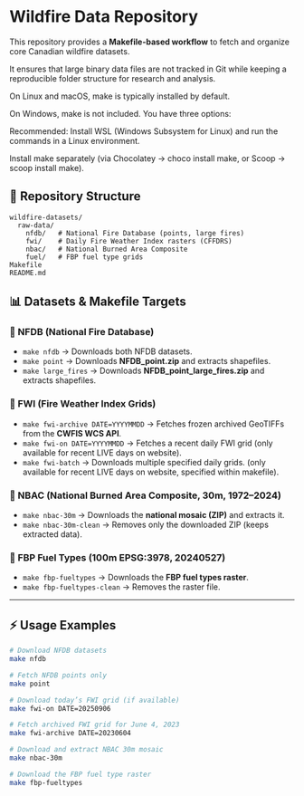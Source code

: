 # Wildfire Data Repository 

This repository provides a **Makefile-based workflow** to fetch and organize core Canadian wildfire datasets. 

It ensures that large binary data files are not tracked in Git while keeping a reproducible folder structure for research and analysis.

On Linux and macOS, make is typically installed by default.

On Windows, make is not included. You have three options:

Recommended: Install WSL (Windows Subsystem for Linux) and run the commands in a Linux environment.

Install make separately (via Chocolatey
 → choco install make, or Scoop
 → scoop install make).

## 📂 Repository Structure

```text
wildfire-datasets/
  raw-data/
    nfdb/   # National Fire Database (points, large fires)
    fwi/    # Daily Fire Weather Index rasters (CFFDRS)
    nbac/   # National Burned Area Composite
    fuel/   # FBP fuel type grids
Makefile
README.md
```

## 📊 Datasets & Makefile Targets

### 🔹 NFDB (National Fire Database)
- `make nfdb` → Downloads both NFDB datasets.  
- `make point` → Downloads **NFDB_point.zip** and extracts shapefiles.  
- `make large_fires` → Downloads **NFDB_point_large_fires.zip** and extracts shapefiles.  

### 🔹 FWI (Fire Weather Index Grids)
- `make fwi-archive DATE=YYYYMMDD` → Fetches frozen archived GeoTIFFs from the **CWFIS WCS API**.  
- `make fwi-on DATE=YYYYMMDD` → Fetches a recent daily FWI grid (only available for recent LIVE days on website).  
- `make fwi-batch` → Downloads multiple specified daily grids. (only available for recent LIVE days on website, specified within makefile). 

### 🔹 NBAC (National Burned Area Composite, 30m, 1972–2024)
- `make nbac-30m` → Downloads the **national mosaic (ZIP)** and extracts it.  
- `make nbac-30m-clean` → Removes only the downloaded ZIP (keeps extracted data).  

### 🔹 FBP Fuel Types (100m EPSG:3978, 20240527)
- `make fbp-fueltypes` → Downloads the **FBP fuel types raster**.  
- `make fbp-fueltypes-clean` → Removes the raster file.  

---

## ⚡ Usage Examples

```bash
# Download NFDB datasets
make nfdb

# Fetch NFDB points only
make point

# Download today’s FWI grid (if available)
make fwi-on DATE=20250906

# Fetch archived FWI grid for June 4, 2023
make fwi-archive DATE=20230604

# Download and extract NBAC 30m mosaic
make nbac-30m

# Download the FBP fuel type raster
make fbp-fueltypes
```
